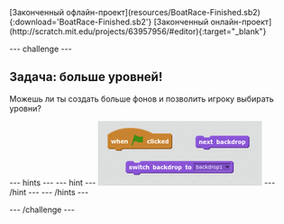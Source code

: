 <div class="p-hero-buttons">
 [Законченный офлайн-проект](resources/BoatRace-Finished.sb2){:download='BoatRace-Finished.sb2'}
 [Законченный онлайн-проект](http://scratch.mit.edu/projects/63957956/#editor){:target="_blank"}
</div>

\--- challenge \---

## Задача: больше уровней!

Можешь ли ты создать больше фонов и позволить игроку выбирать уровни?

\--- hints \--- \--- hint \--- ![screenshot](images/boat-levels-blocks.png) \--- /hint \--- \--- /hints \---

\--- /challenge \---